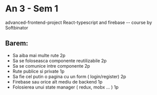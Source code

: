 # An 3 - Sem 1  
advanced-frontend-project 
React-typescript and firebase
-- course by Softbinator

## Barem:
- Sa aiba mai multe rute  2p
- Sa se foloseasca componente reutilizabile 2p
- Sa se comunice intre componente 2p
- Rute publice si private 1p
- Sa fie cel putin o pagina cu un form ( login/register) 2p
- Firebase sau orice alt mediu de backend 1p
- Folosierea unui state manager ( redux, mobx ... ) 1p
